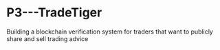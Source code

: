 # P3---TradeTiger
Building a blockchain verification system for traders that want to publicly share and sell trading advice
